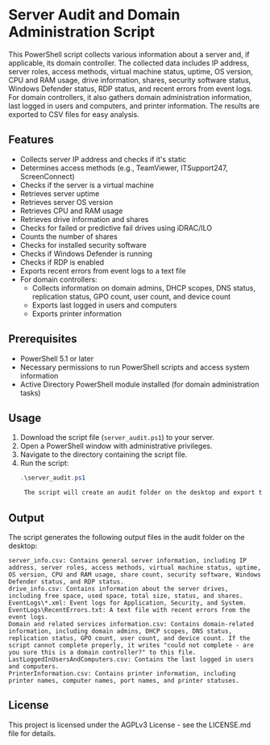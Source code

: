 # Server Audit and Domain Administration Script

This PowerShell script collects various information about a server and, if applicable, its domain controller. The collected data includes IP address, server roles, access methods, virtual machine status, uptime, OS version, CPU and RAM usage, drive information, shares, security software status, Windows Defender status, RDP status, and recent errors from event logs. For domain controllers, it also gathers domain administration information, last logged in users and computers, and printer information. The results are exported to CSV files for easy analysis.

## Features

- Collects server IP address and checks if it's static
- Determines access methods (e.g., TeamViewer, ITSupport247, ScreenConnect)
- Checks if the server is a virtual machine
- Retrieves server uptime
- Retrieves server OS version
- Retrieves CPU and RAM usage
- Retrieves drive information and shares
- Checks for failed or predictive fail drives using iDRAC/ILO
- Counts the number of shares
- Checks for installed security software
- Checks if Windows Defender is running
- Checks if RDP is enabled
- Exports recent errors from event logs to a text file
- For domain controllers:
  - Collects information on domain admins, DHCP scopes, DNS status, replication status, GPO count, user count, and device count
  - Exports last logged in users and computers
  - Exports printer information

## Prerequisites

- PowerShell 5.1 or later
- Necessary permissions to run PowerShell scripts and access system information
- Active Directory PowerShell module installed (for domain administration tasks)

## Usage

1. Download the script file (`server_audit.ps1`) to your server.
2. Open a PowerShell window with administrative privileges.
3. Navigate to the directory containing the script file.
4. Run the script:
   ```powershell
   .\server_audit.ps1

    The script will create an audit folder on the desktop and export the collected information to this folder.

## Output

The script generates the following output files in the audit folder on the desktop:

    server_info.csv: Contains general server information, including IP address, server roles, access methods, virtual machine status, uptime, OS version, CPU and RAM usage, share count, security software, Windows Defender status, and RDP status.
    drive_info.csv: Contains information about the server drives, including free space, used space, total size, status, and shares.
    EventLogs\*.xml: Event logs for Application, Security, and System.
    EventLogs\RecentErrors.txt: A text file with recent errors from the event logs.
    Domain and related services information.csv: Contains domain-related information, including domain admins, DHCP scopes, DNS status, replication status, GPO count, user count, and device count. If the script cannot complete properly, it writes "could not complete - are you sure this is a domain controller?" to this file.
    LastLoggedInUsersAndComputers.csv: Contains the last logged in users and computers.
    PrinterInformation.csv: Contains printer information, including printer names, computer names, port names, and printer statuses.

## License

This project is licensed under the AGPLv3 License - see the LICENSE.md file for details.
